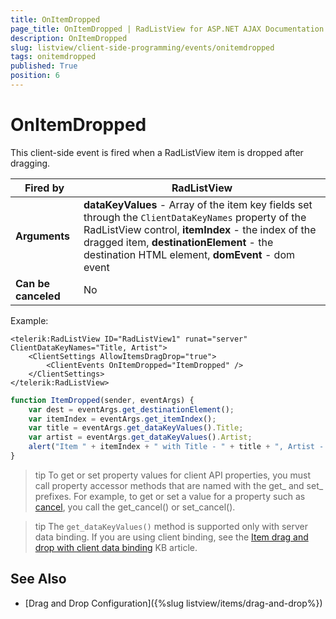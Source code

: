 ```yaml
---
title: OnItemDropped
page_title: OnItemDropped | RadListView for ASP.NET AJAX Documentation
description: OnItemDropped
slug: listview/client-side-programming/events/onitemdropped
tags: onitemdropped
published: True
position: 6
---
```


# OnItemDropped


This client-side event is fired when a RadListView item is dropped after dragging.


|  **Fired by**  | RadListView |
| ------ | ------ |
| **Arguments** | **dataKeyValues** - Array of the item key fields set through the `ClientDataKeyNames` property of the RadListView control, **itemIndex** - the index of the dragged item, **destinationElement** - the destination HTML element, **domEvent** - dom event|
| **Can be canceled** |No|

Example:

````ASP.NET
<telerik:RadListView ID="RadListView1" runat="server" ClientDataKeyNames="Title, Artist">
    <ClientSettings AllowItemsDragDrop="true">
        <ClientEvents OnItemDropped="ItemDropped" />
    </ClientSettings>
</telerik:RadListView>
````



````JavaScript
function ItemDropped(sender, eventArgs) {
    var dest = eventArgs.get_destinationElement();
    var itemIndex = eventArgs.get_itemIndex();
    var title = eventArgs.get_dataKeyValues().Title;
    var artist = eventArgs.get_dataKeyValues().Artist;
    alert("Item " + itemIndex + " with Title - " + title + ", Artist - " + artist + " was dropped in " + dest.id);
}
````



>tip To get or set property values for client API properties, you must call property accessor methods that are named with the get_ and set_ prefixes. For example, to get or set a value for a property such as [cancel](http://msdn.microsoft.com/en-us/library/bb310859.aspx), you call the get_cancel() or set_cancel().

>tip The `get_dataKeyValues()` method is supported only with server data binding. If you are using client binding, see the [Item drag and drop with client data binding](https://www.telerik.com/support/kb/aspnet-ajax/listview/details/item-drag-and-drop-with-client-data-binding) KB article.

## See Also

* [Drag and Drop Configuration]({%slug listview/items/drag-and-drop%})
